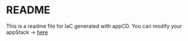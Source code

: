 # README
This is a readme file for IaC generated with appCD.
You can modify your appStack -> [here](http://cloud.stackgen.com/appstacks/a5dd00bc-7489-45d4-ac1d-2a12f58ef072)
